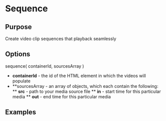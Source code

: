 # Sequence #

## Purpose ##

Create video clip sequences that playback seamlessly

## Options ##

sequence( containerId, sourcesArray )
* **containerId** - the id of the HTML element in which the videos will populate
* **sourcesArray - an array of objects, which each contain the following:
  ** **src** - path to your media source file
  ** **in** - start time for this particular media
  ** **out** - end time for this particular media

## Examples ##
